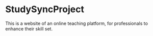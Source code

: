 # StudySyncProject
This is a website of an online teaching platform, for professionals to enhance their skill set.
